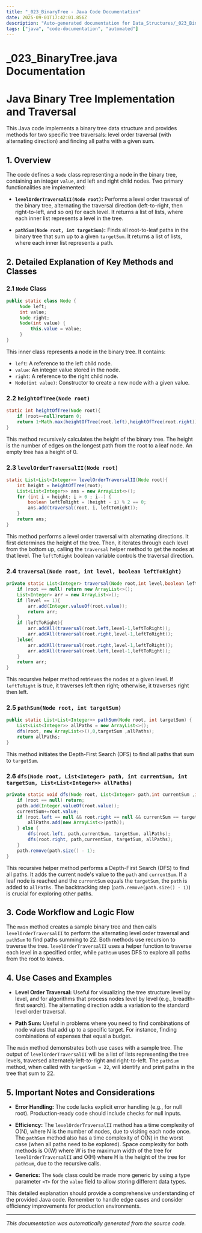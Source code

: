 ```yaml
---
title: "_023_BinaryTree - Java Code Documentation"
date: 2025-09-01T17:42:01.856Z
description: "Auto-generated documentation for Data_Structures/_023_BinaryTree.java"
tags: ["java", "code-documentation", "automated"]
---
```


# _023_BinaryTree.java Documentation

# Java Binary Tree Implementation and Traversal

This Java code implements a binary tree data structure and provides methods for two specific tree traversals: level order traversal (with alternating direction) and finding all paths with a given sum.

## 1. Overview

The code defines a `Node` class representing a node in the binary tree, containing an integer `value`, and left and right child nodes.  Two primary functionalities are implemented:

* **`levelOrderTraversalII(Node root)`:** Performs a level order traversal of the binary tree, alternating the traversal direction (left-to-right, then right-to-left, and so on) for each level.  It returns a list of lists, where each inner list represents a level in the tree.

* **`pathSum(Node root, int targetSum)`:** Finds all root-to-leaf paths in the binary tree that sum up to a given `targetSum`. It returns a list of lists, where each inner list represents a path.

## 2. Detailed Explanation of Key Methods and Classes

### 2.1 `Node` Class

```java
public static class Node {
     Node left;
     int value;
     Node right;
     Node(int value) {
         this.value = value;
     }
}
```

This inner class represents a node in the binary tree. It contains:

* `left`: A reference to the left child node.
* `value`: An integer value stored in the node.
* `right`: A reference to the right child node.
* `Node(int value)`: Constructor to create a new node with a given value.


### 2.2 `heightOfTree(Node root)`

```java
static int heightOfTree(Node root){
    if (root==null)return 0;
    return 1+Math.max(heightOfTree(root.left),heightOfTree(root.right));
}
```

This method recursively calculates the height of the binary tree.  The height is the number of edges on the longest path from the root to a leaf node.  An empty tree has a height of 0.

### 2.3 `levelOrderTraversalII(Node root)`

```java
static List<List<Integer>> levelOrderTraversalII(Node root){
    int height = heightOfTree(root);
    List<List<Integer>> ans = new ArrayList<>();
    for (int i = height; i > 0 ; i--) {
        boolean leftToRight = (height - i) % 2 == 0;
        ans.add(traversal(root, i, leftToRight));
    }
    return ans;
}
```

This method performs a level order traversal with alternating directions. It first determines the height of the tree. Then, it iterates through each level from the bottom up, calling the `traversal` helper method to get the nodes at that level. The `leftToRight` boolean variable controls the traversal direction.

### 2.4 `traversal(Node root, int level, boolean leftToRight)`

```java
private static List<Integer> traversal(Node root,int level,boolean leftToRight){
    if (root == null) return new ArrayList<>();
    List<Integer> arr = new ArrayList<>();
    if (level == 1){
        arr.add(Integer.valueOf(root.value));
        return arr;
    }
    if (leftToRight){
        arr.addAll(traversal(root.left,level-1,leftToRight));
        arr.addAll(traversal(root.right,level-1,leftToRight));
    }else{
        arr.addAll(traversal(root.right,level-1,leftToRight));
        arr.addAll(traversal(root.left,level-1,leftToRight));
    }
    return arr;
}
```

This recursive helper method retrieves the nodes at a given level. If `leftToRight` is true, it traverses left then right; otherwise, it traverses right then left.

### 2.5 `pathSum(Node root, int targetSum)`

```java
public static List<List<Integer>> pathSum(Node root, int targetSum) {
    List<List<Integer>> allPaths = new ArrayList<>();
    dfs(root, new ArrayList<>(),0,targetSum ,allPaths);
    return allPaths;
}
```

This method initiates the Depth-First Search (DFS) to find all paths that sum to `targetSum`.

### 2.6 `dfs(Node root, List<Integer> path, int currentSum, int targetSum, List<List<Integer>> allPaths)`

```java
private static void dfs(Node root, List<Integer> path,int currentSum ,int targetSum,List<List<Integer>> allPaths) {
    if (root == null) return;
    path.add(Integer.valueOf(root.value));
    currentSum+=root.value;
    if (root.left == null && root.right == null && currentSum == targetSum) {
        allPaths.add(new ArrayList<>(path));
    } else {
        dfs(root.left, path,currentSum, targetSum, allPaths);
        dfs(root.right, path,currentSum, targetSum, allPaths);
    }
    path.remove(path.size() - 1);
}
```

This recursive helper method performs a Depth-First Search (DFS) to find all paths. It adds the current node's value to the `path` and `currentSum`. If a leaf node is reached and the `currentSum` equals the `targetSum`, the `path` is added to `allPaths`.  The backtracking step (`path.remove(path.size() - 1)`) is crucial for exploring other paths.


## 3. Code Workflow and Logic Flow

The `main` method creates a sample binary tree and then calls `levelOrderTraversalII` to perform the alternating level order traversal and `pathSum` to find paths summing to 22.  Both methods use recursion to traverse the tree. `levelOrderTraversalII` uses a helper function to traverse each level in a specified order, while `pathSum` uses DFS to explore all paths from the root to leaves.

## 4. Use Cases and Examples

* **Level Order Traversal:** Useful for visualizing the tree structure level by level,  and for algorithms that process nodes level by level (e.g., breadth-first search).  The alternating direction adds a variation to the standard level order traversal.

* **Path Sum:**  Useful in problems where you need to find combinations of node values that add up to a specific target.  For instance, finding combinations of expenses that equal a budget.

The `main` method demonstrates both use cases with a sample tree.  The output of `levelOrderTraversalII` will be a list of lists representing the tree levels, traversed alternately left-to-right and right-to-left. The `pathSum` method, when called with `targetSum = 22`, will identify and print paths in the tree that sum to 22.


## 5. Important Notes and Considerations

* **Error Handling:** The code lacks explicit error handling (e.g., for null root).  Production-ready code should include checks for null inputs.

* **Efficiency:** The `levelOrderTraversalII` method has a time complexity of O(N), where N is the number of nodes, due to visiting each node once.  The `pathSum` method also has a time complexity of O(N) in the worst case (when all paths need to be explored).  Space complexity for both methods is O(W) where W is the maximum width of the tree for `levelOrderTraversalII` and O(H) where H is the height of the tree for `pathSum`, due to the recursive calls.

* **Generics:** The `Node` class could be made more generic by using a type parameter `<T>` for the `value` field to allow storing different data types.


This detailed explanation should provide a comprehensive understanding of the provided Java code. Remember to handle edge cases and consider efficiency improvements for production environments.


---
*This documentation was automatically generated from the source code.*
